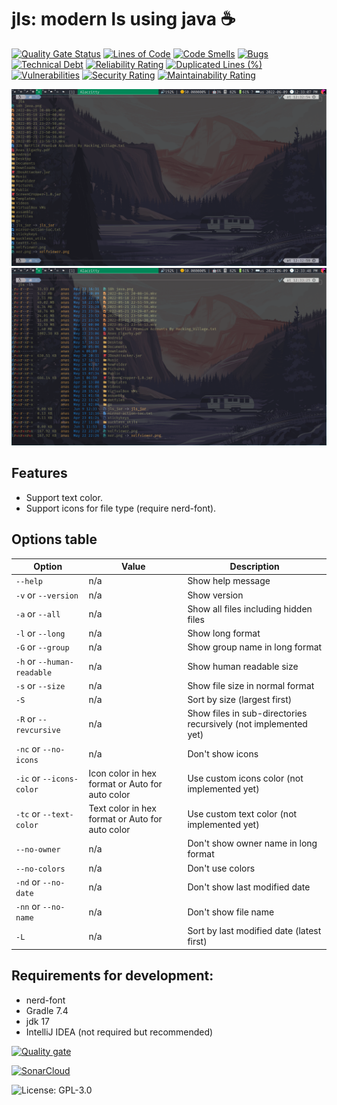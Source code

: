 # jls: modern ls using java ☕

[![Quality Gate Status](https://sonarcloud.io/api/project_badges/measure?project=Anas-Elgarhy_jls&metric=alert_status)](https://sonarcloud.io/summary/new_code?id=Anas-Elgarhy_jls)
[![Lines of Code](https://sonarcloud.io/api/project_badges/measure?project=Anas-Elgarhy_jls&metric=ncloc)](https://sonarcloud.io/summary/new_code?id=Anas-Elgarhy_jls)
[![Code Smells](https://sonarcloud.io/api/project_badges/measure?project=Anas-Elgarhy_jls&metric=code_smells)](https://sonarcloud.io/summary/new_code?id=Anas-Elgarhy_jls)
[![Bugs](https://sonarcloud.io/api/project_badges/measure?project=Anas-Elgarhy_jls&metric=bugs)](https://sonarcloud.io/summary/new_code?id=Anas-Elgarhy_jls)
[![Technical Debt](https://sonarcloud.io/api/project_badges/measure?project=Anas-Elgarhy_jls&metric=sqale_index)](https://sonarcloud.io/summary/new_code?id=Anas-Elgarhy_jls)
[![Reliability Rating](https://sonarcloud.io/api/project_badges/measure?project=Anas-Elgarhy_jls&metric=reliability_rating)](https://sonarcloud.io/summary/new_code?id=Anas-Elgarhy_jls)
[![Duplicated Lines (%)](https://sonarcloud.io/api/project_badges/measure?project=Anas-Elgarhy_jls&metric=duplicated_lines_density)](https://sonarcloud.io/summary/new_code?id=Anas-Elgarhy_jls)
[![Vulnerabilities](https://sonarcloud.io/api/project_badges/measure?project=Anas-Elgarhy_jls&metric=vulnerabilities)](https://sonarcloud.io/summary/new_code?id=Anas-Elgarhy_jls)
[![Security Rating](https://sonarcloud.io/api/project_badges/measure?project=Anas-Elgarhy_jls&metric=security_rating)](https://sonarcloud.io/summary/new_code?id=Anas-Elgarhy_jls)
[![Maintainability Rating](https://sonarcloud.io/api/project_badges/measure?project=Anas-Elgarhy_jls&metric=sqale_rating)](https://sonarcloud.io/summary/new_code?id=Anas-Elgarhy_jls)

![jls](./Screenshots/0.2.2_in_alacritty.png "jls")
![jls -lh](./Screenshots/0.2.2_in_alacritty_with-lh.png "jls -lh")
## Features
- Support text color.
- Support icons for file type (require nerd-font).


## Options table
| Option                     | Value                                           | Description                                                     |
|----------------------------|-------------------------------------------------|-----------------------------------------------------------------|
| `--help`                   | n/a                                             | Show help message                                               |
| `-v` or `--version`        | n/a                                             | Show version                                                    |
| `-a` or `--all`            | n/a                                             | Show all files including hidden files                           |
| `-l` or `--long`           | n/a                                             | Show long format                                                |
| `-G` or `--group`          | n/a                                             | Show group name in long format                                  |
| `-h` or `--human-readable` | n/a                                             | Show human readable size                                        |
| `-s` or `--size`           | n/a                                             | Show file size in normal format                                 |
| `-S`                       | n/a                                             | Sort by size (largest first)                                    |
| `-R` or `--revcursive`     | n/a                                             | Show files in sub-directories recursively (not implemented yet) |
 | `-nc` or `--no-icons`      | n/a                                             | Don't show icons                                                |
| `-ic` or `--icons-color`   | Icon color in hex format or Auto for auto color | Use custom icons color (not implemented yet)                    |
 | `-tc` or `--text-color`    | Text color in hex format or Auto for auto color | Use custom text color  (not implemented yet)                    |
| `--no-owner`               | n/a                                             | Don't show owner name in long format                            |
| `--no-colors`              | n/a                                             | Don't use colors                                                |
| `-nd` or `--no-date`       | n/a                                             | Don't show last modified date                                   |
| `-nn` or `--no-name`       | n/a                                             | Don't show file name                                            |
| `-L`                       | n/a                                             | Sort by last modified date (latest first)                       |



## Requirements for development:
- nerd-font
- Gradle 7.4
- jdk 17
- IntelliJ IDEA (not required but recommended)

[![Quality gate](https://sonarcloud.io/api/project_badges/quality_gate?project=Anas-Elgarhy_jls)](https://sonarcloud.io/summary/new_code?id=Anas-Elgarhy_jls)

[![SonarCloud](https://sonarcloud.io/images/project_badges/sonarcloud-black.svg)](https://sonarcloud.io/summary/new_code?id=Anas-Elgarhy_jls)

![License: GPL-3.0](https://img.shields.io/badge/License-GPL%203.0-blue.svg)